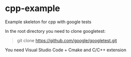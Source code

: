 # cpp-example
Example skeleton for cpp with google tests

In the root directory you need to clone googletest:

>git clone https://github.com/google/googletest.git


You need Visual Studio Code + Cmake and C/C++ extension
